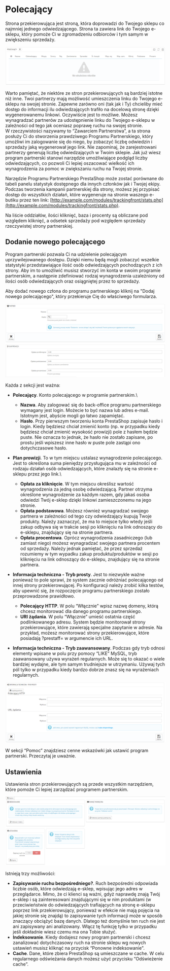# Polecający

Strona przekierowująca jest stroną, która doprowadzi do Twojego sklepu co najmniej jednego odwiedzającego. Strona ta zawiera link do Twojego e-sklepu, który pomoże Ci w zgromadzeniu odbiorców i tym samym w zwiększeniu sprzedaży.

![](../../../.gitbook/assets/32112700.png)

Warto pamiętać, że niektóre ze stron przekierowujących są bardziej istotne niż inne. Twoi partnerzy mają możliwość umieszczenia linku do Twojego e-sklepu na swojej stronie. Zapewne zarówno oni (tak jak i Ty) chcieliby mieć dostęp do informacji ilu odwiedzających trafiło na docelową stronę dzięki wygenerowanemu linkowi. Oczywiście jest to możliwe. Możesz wynagradzać partnerów za udostępnienie linku do Twojego e-sklepu w zależności od tego jak oceniasz poprawę ruchu na swojej stronie.\
&#x20;W rzeczywistości nazywamy to “Zawarciem Partnerstwa”, a ta strona posłuży Ci do stworzenia prawdziwego Programu Partnerskiego, który umożliwi im zalogowanie się do niego, by zobaczyć liczbę odwiedzin i sprzedaży jaką wygenerował jego link. Nie zapominaj, że zarejestrowani partnerzy generują liczbę odwiedzających w Twoim sklepie. Jak już wiesz program partnerski stanowi narzędzie umożliwiające podgląd liczby odwiedzających, co pozwoli Ci lepiej oszacować wielkość ich wynagrodzenia za pomoc w zwiększaniu ruchu na Twojej stronie.

Narzędzie Programu Partnerskiego PrestaShop może zostać porównane do tabeli panelu statystyk dostępnego dla innych członków jak i Twojej ekipy. Podczas tworzenia kampanii partnerskiej dla strony, możesz jej przypisać dostęp do wszystkich działań, które wygeneruje na stronie waszego e-butiku przez ten link: [http://example.com/modules/trackingfront/stats.php](http://example.com/modules/trackingfront/stats.php).

Na liście oddziałów, ilości kliknięć, baza i procenty są obliczane pod względem kliknięć, a odsetek sprzedaży pod względem sprzedaży rzeczywistej strony partnerskiej.

## Dodanie nowego polecającego <a href="#polecajacy-dodanienowegopolecajacego" id="polecajacy-dodanienowegopolecajacego"></a>

Program partnerski pozwala Ci na udzielenie polecającym uprzywilejowanego dostępu. Dzięki niemu będą mogli zobaczyć wszelkie statystyki przedstawiające ilość osób odwiedzających pochodzących z ich strony. Aby im to umożliwić musisz stworzyć im konta w swoim programie partnerskim, a następnie zdefiniować rodzaj wynagrodzenia uzależniony od ilości osób odwiedzających oraz osiągniętej przez to sprzedaży.

Aby dodać nowego człona do programu partnerskiego kliknij na "Dodaj nowego polecającego", który przekieruje Cię do właściwego formularza.

![](../../../.gitbook/assets/32112701.png)

Każda z sekcji jest ważna:

* **Polecający**. Konto polecającego w programie partnerskim.\

  * **Nazwa**. Aby zalogować się do back-office programu partnerskiego wymagany jest login. Możecie to być nazwa lub adres e-mail. Istotnym jest, abyście mogli go łatwo zapamiętać.
  * **Hasło**. Przy pierwszym tworzeniu konta PrestaShop zapisuje hasło i login. Kiedy będziesz chciał zmienić konto (np. w przypadku kiedy będziesz chciał zmienić wysokość prowizji) pole z hasłem będzie puste. Nie oznacza to jednak, że hasło nie zostało zapisane, po prostu jeśli wpiszesz inne hasło w puste pole zastąpi ono dotychczasowe hasło.
* **Plan prowizji**. To w tym miejscu ustalasz wynagrodzenie polecającego. Jest to określona suma pieniędzy przysługująca mu w zależności od rodzaju działań osób odwiedzających, które znalazły się na stronie e-sklepu przez jego link.\

  * **Opłata za kliknięcie**. W tym miejscu określisz wartość wynagrodzenia za jedną osobę odwiedzającą. Partner otrzyma określone wynagrodzenie za każdym razem, gdy jakaś osoba odwiedzi Twój e-sklep dzięki linkowi zamieszczonemu na jego stronie.
  * **Opłata podstawowa**. Możesz również wynagradzać swojego partnera w zależności od tego czy odwiedzający kupują Twoje produkty. Należy zaznaczyć, że ma to miejsce tylko wtedy jeśli zakup odbywa się w trakcie sesji po kliknięciu na link odnoszący do e-sklepu, znajdujący się na stronie partnera.
  * **Opłata procentowa**. Oprócz wynagrodzenia zasadniczego (lub zamiast niego) możesz wynagradzać swojego partnera procentem od sprzedaży. Należy jednak pamiętać, że przez sprzedaż rozumiemy w tym wypadku zakup produktu/produktów w sesji po kliknięciu na link odnoszący do e-sklepu, znajdujący się na stronie partnera.
* **Informacja techniczna - Tryb prosty**. Jest to niezwykle ważne ponieważ to pole sprawi, że system zacznie odróżniać polecającego od innej strony przekierowującej. Po konfiguracji należy zrobić kilka testów, aby upewnić się, że rozpoczęcie programu partnerskiego zostało przeprowadzone prawidłowo.
  * **Polecający HTTP**. W polu “Włącznie” wpisz nazwę domeny, którą chcesz monitorować dla danego programu partnerskiego.
  * **URI żądania**. W polu “Włącznie” umieść ostatnia część podlinkowanego adresu. System będzie monitorował strony przekierowujące, które zawierają specjalne zapytanie w adresie. Na przykład, możesz monitorować strony przekierowujące, które posiadają ?prestaff= w argumencie ich URL.
* **Informacja techniczna - Tryb zaawansowany**. Podczas gdy tryb odnosi elementy wpisane w polu przy pomocy “LIKE” MySQL, tryb zaawansowany używa wyrażeń regularnych. Może się to okazać o wiele bardziej wydajne, ale tym samym trudniejsze w utrzymaniu. Używaj tych pól tylko w przypadku kiedy bardzo dobrze znasz się na wyrażeniach regularnych.

![](../../../.gitbook/assets/32112702.png)

W sekcji “Pomoc” znajdziesz cenne wskazówki jak ustawić program partnerski. Przeczytaj je uważnie.

## Ustawienia <a href="#polecajacy-ustawienia" id="polecajacy-ustawienia"></a>

Ustawienia stron przekierowujących są przede wszystkim narzędziem, które pomoże Ci lepiej zarządzać programem partnerskim.

![](../../../.gitbook/assets/32112703.png)

Istnieją trzy możliwości:

* **Zapisywanie ruchu bezpośredniego?**. Ruch bezpośredni odpowiada liczbie osób, które odwiedzają e-sklep, wpisując jego adres w przeglądarce. Mimo, że ci klienci są ważni, gdyż naprawdę znają Twój e-sklep i są zainteresowani znajdującymi się w nim produktami (w przeciwieństwie do odwiedzających trafiających na stronę e-sklepu poprzez link przekierowujący, ponieważ w efekcie nie mają pojęcia na jakiej stronie się znajdą) to zapisywanie tych informacji może w sposób znaczący obciążyć bazę danych. Dlatego też domyślnie ten ruch nie jest ani zapisywany ani analizowany. Włącz tę funkcję tylko w przypadku jeśli dokładnie wiesz czemu ma ona Tobie służyć.
* **Indeksowanie**. Kiedy dodajesz nowy program partnerski i chcesz zanalizować dotychczasowy ruch na stronie sklepu wg nowych ustawień musisz kliknąć na przycisk “Ponowne indeksowanie".
* **Cache**. Dane, które zbiera PrestaShop są umieszczane w cache. W celu regularnego odświeżania danych możesz użyć przycisku “Odświeżenie cache”.
